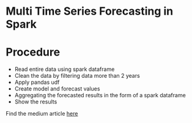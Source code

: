 
# Multi Time Series Forecasting in Spark

# Procedure
- Read entire data using spark dataframe
- Clean the data by filtering data more than 2 years
- Apply pandas udf
- Create model and forecast values
- Aggregating the forecasted results in the form of a spark dataframe
- Show the results


Find the medium article [here](https://medium.com/walmartglobaltech/multi-time-series-forecasting-in-spark-cc42be812393)

